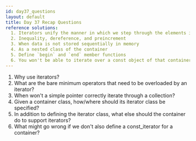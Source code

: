 ```yaml
---
id: day37_questions
layout: default
title: Day 37 Recap Questions
reference solutions:
  1. Iterators unify the manner in which we step through the elements in a container.
  2. Inequality, dereference, and preincrement
  3. When data is not stored sequentially in memory
  4. As a nested class of the container
  5. Define `begin` and `end` member functions
  6. You won't be able to iterate over a const object of that container class.
---
```


1. Why use iterators?
2. What are the bare minimum operators that need to be overloaded by an iterator?
3. When won't a simple pointer correctly iterate through a collection?
4. Given a container class, how/where should its iterator class be specified?
5. In addition to defining the iterator class, what else should the container do to support iterators?
6. What might go wrong if we don't also define a const_iterator for a container?
